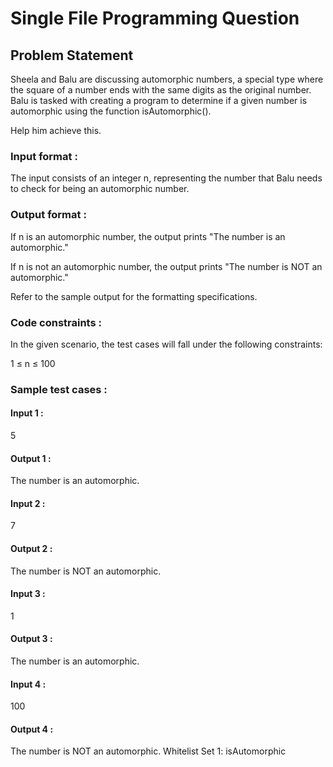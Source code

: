 # Single File Programming Question

## Problem Statement

Sheela and Balu are discussing automorphic numbers, a special type where the square of a number ends with the same digits as the original number. Balu is tasked with creating a program to determine if a given number is automorphic using the function isAutomorphic().

Help him achieve this.

### Input format :

The input consists of an integer n, representing the number that Balu needs to check for being an automorphic number.

### Output format :

If n is an automorphic number, the output prints "The number is an automorphic."

If n is not an automorphic number, the output prints "The number is NOT an automorphic."

Refer to the sample output for the formatting specifications.

### Code constraints :

In the given scenario, the test cases will fall under the following constraints:

1 ≤ n ≤ 100

### Sample test cases :

#### Input 1 :

5

#### Output 1 :

The number is an automorphic.

#### Input 2 :

7

#### Output 2 :

The number is NOT an automorphic.

#### Input 3 :

1

#### Output 3 :

The number is an automorphic.

#### Input 4 :

100

#### Output 4 :

The number is NOT an automorphic.
Whitelist
Set 1:
isAutomorphic
